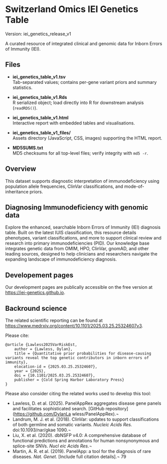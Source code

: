 # Switzerland Omics IEI Genetics Table

Version: iei_genetics_release_v1

A curated resource of integrated clinical and genomic data for Inborn Errors of Immunity (IEI).

## Files

- **iei_genetics_table_v1.tsv**  
  Tab-separated values; contains per-gene variant priors and summary statistics.

- **iei_genetics_table_v1.Rds**  
  R serialized object; load directly into R for downstream analysis (`readRDS()`).

- **iei_genetics_table_v1.html**  
  Interactive report with embedded tables and visualisations.

- **iei_genetics_table_v1_files/**  
  Assets directory (JavaScript, CSS, images) supporting the HTML report.

- **MD5SUMS.txt**  
  MD5 checksums for all top-level files; verify integrity with `md5 -r`.

## Overview

This dataset supports diagnostic interpretation of immunodeficiency using population allele frequencies, ClinVar classifications, and mode-of-inheritance priors.  

## Diagnosing Immunodeficiency with genomic data

Explore the enhanced, searchable Inborn Errors of Immunity (IEI) diagnosis table. 
Built on the latest IUIS classification, this resource details phenotypes, variant classifications, and more to support clinical review and research into primary immunodeficiencies (PID).
Our knowledge base integrates genetic data from OMIM, HPO, ClinVar, gnomAD, and other leading sources, designed to help clinicians and researchers navigate the expanding landscape of immunodeficiency diagnosis.

## Developement pages

Our development pages are publically accessible on the free version at <https://iei-genetics.github.io>.

## Backround science

The related scientific reporting can be found at <https://www.medrxiv.org/content/10.1101/2025.03.25.25324607v3>.

Please cite: 

```
@article {Lawless2025VarRiskEst,
	author = {Lawless, Dylan},
	title = {Quantitative prior probabilities for disease-causing variants reveal the top genetic contributors in inborn errors of immunity},
	elocation-id = {2025.03.25.25324607},
	year = {2025},
	doi = {10.1101/2025.03.25.25324607},
	publisher = {Cold Spring Harbor Laboratory Press}
}
```

Please also consider citing the related works used to develop this tool:

- Lawless, D. et al. (2025). PanelAppRex aggregates disease gene panels and facilitates sophisticated search. [GitHub repository](https://github.com/DylanLa    wless/PanelAppRex).¬
- Landrum, M. J. et al. (2018). ClinVar: updates to support classifications of both germline and somatic variants. *Nucleic Acids Res.* doi:10.1093/nar/gkae    1090.¬
- Liu, X. et al. (2020). dbNSFP v4.0: A comprehensive database of functional predictions and annotations for human nonsynonymous and splice-site SNVs. *Nucl    eic Acids Res.*¬
 - Martin, A. R. et al. (2019). PanelApp: a tool for the diagnosis of rare diseases. *Nat. Genet.* [Include full citation details].¬
79 
